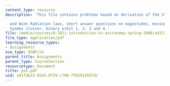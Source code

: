 ```yaml
---
content_type: resource
description: 'This file contains problems based on derivation of the Stefan-Boltzmann

  and Wien Radiation laws, short answer questions on magnitudes, moving cluster method-the
  hyades cluster, binary orbit 1, 2, 3 and 4.'
file: /media/courses/8-282j-introduction-to-astronomy-spring-2006/a41fab3302e50f29c7007f0191355fdc_ps5.pdf
file_type: application/pdf
learning_resource_types:
- Assignments
ocw_type: OCWFile
parent_title: Assignments
parent_type: CourseSection
resourcetype: Document
title: ps5.pdf
uid: a41fab33-02e5-0f29-c700-7f0191355fdc
---
```

